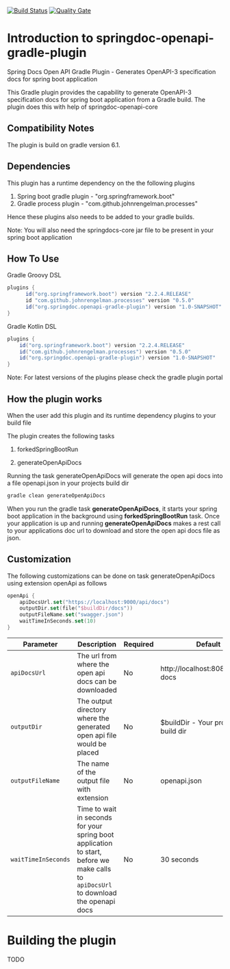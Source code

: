 [![Build Status](https://travis-ci.org/springdoc/springdoc-openapi-gradle-plugin.svg?branch=master)](https://travis-ci.org/springdoc/springdoc-openapi-gradle-plugin)
[![Quality Gate](https://sonarcloud.io/api/project_badges/measure?project=springdoc_springdoc-openapi-gradle-plugin&metric=alert_status)](https://sonarcloud.io/dashboard?id=springdoc_springdoc-openapi-gradle-plugin)

# **Introduction to springdoc-openapi-gradle-plugin**

Spring Docs Open API Gradle Plugin - Generates OpenAPI-3 specification docs for spring boot application

This Gradle plugin provides the capability to generate OpenAPI-3 specification docs for spring boot application from a Gradle build. 
The plugin does this with help of springdoc-openapi-core

Compatibility Notes
-------------------

The plugin is build on gradle version 6.1. 

Dependencies
------------
This plugin has a runtime dependency on the the following plugins

1. Spring boot gradle plugin - "org.springframework.boot"
2. Gradle process plugin - "com.github.johnrengelman.processes"

Hence these plugins also needs to be added to your gradle builds.

Note: You will also need the springdocs-core jar file to be present in your spring boot application

How To Use
----------

Gradle Groovy DSL

```groovy
plugins {
      id("org.springframework.boot") version "2.2.4.RELEASE"
      id "com.github.johnrengelman.processes" version "0.5.0"
      id("org.springdoc.openapi-gradle-plugin") version "1.0-SNAPSHOT"
}
```

Gradle Kotlin DSL
```groovy
plugins {
    id("org.springframework.boot") version "2.2.4.RELEASE"
    id("com.github.johnrengelman.processes") version "0.5.0"
    id("org.springdoc.openapi-gradle-plugin") version "1.0-SNAPSHOT"
}
```

Note: For latest versions of the plugins please check the gradle plugin portal

How the plugin works
------------

When the user add this plugin and its runtime dependency plugins to your build file 

The plugin creates the following tasks

1. forkedSpringBootRun

2. generateOpenApiDocs

Running the task generateOpenApiDocs will generate the open api docs into a file openapi.json in your projects build dir

```bash
gradle clean generateOpenApiDocs
``` 

When you run the gradle task **generateOpenApiDocs**, it starts your spring boot application in the background using **forkedSpringBootRun** task.
Once your application is up and running **generateOpenApiDocs** makes a rest call to your applications doc url to download and store the open api docs file as json. 


Customization
-------------

The following customizations can be done on task generateOpenApiDocs using extension openApi as follows

```kotlin
openApi {
    apiDocsUrl.set("https://localhost:9000/api/docs")
    outputDir.set(file("$buildDir/docs"))
    outputFileName.set("swagger.json")
    waitTimeInSeconds.set(10)
}
```

Parameter | Description | Required | Default
--------- | ----------- | -------- | -------
`apiDocsUrl` |  The url from where the open api docs can be downloaded | No | http://localhost:8080/v3/api-docs
`outputDir` | The output directory where the generated open api file would be placed | No | $buildDir - Your projects build dir
`outputFileName` | The name of the output file with extension | No | openapi.json
`waitTimeInSeconds` | Time to wait in seconds for your spring boot application to start, before we make calls to `apiDocsUrl` to download the openapi docs | No | 30 seconds

# Building the plugin

TODO
